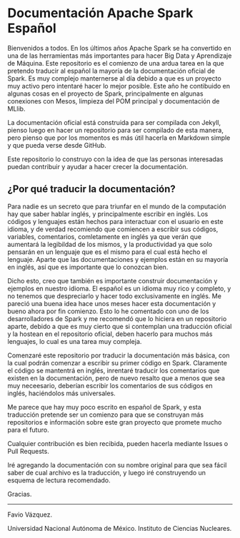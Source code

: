 # Documentación Apache Spark Español

Bienvenidos a todos. En los últimos años Apache Spark se ha convertido en una de las herramientas más importantes para hacer Big Data y Aprendizaje de Máquina. Este repositorio es el comienzo de una ardua tarea en la que pretendo traducir al español la mayoría de la documentación oficial de Spark. Es muy complejo manternerse al día debido a que es un proyecto muy activo pero intentaré hacer lo mejor posible. Este año he contibuido en algunas cosas en el proyecto de Spark, principalmente en algunas conexiones con Mesos, limpieza del POM principal y documentación de MLlib.

La documentación oficial está construida para ser compilada con Jekyll, pienso luego en hacer un repositorio para ser compilado de esta manera, pero pienso que por los momentos es más útil hacerla en Markdown simple y que pueda verse desde GitHub.

Este repositorio lo construyo con la idea de que las personas interesadas puedan contribuir y ayudar a hacer crecer la documentación.

## ¿Por qué traducir la documentación?

Para nadie es un secreto que para triunfar en el mundo de la computación hay que saber hablar inglés, y principalmente escribir en inglés. Los códigos y lenguajes están hechos para interactuar con el usuario en este idioma, y de verdad recomiendo que comiencen a escribir sus códigos, variables, comentarios, comletamente en inglés ya que verán que aumentará la legibildad de los mismos, y la productividad ya que solo pensarán en un lenguaje que es el mismo para el cual está hecho el lenguaje. Aparte que las documentaciones y ejemplos están en su mayoría en inglés, así que es importante que lo conozcan bien.

Dicho esto, creo que también es importante construir documentación y ejemplos en nuestro idioma. El español es un idioma muy rico y completo, y no tenemos que despreciarlo y hacer todo exclusivamente en inglés. Me pareció una buena idea hace unos meses hacer esta documentación y bueno ahora por fin comienzo. Esto lo he comentado con uno de los desarrolladores de Spark y me recomendó que lo hiciera en un repositorio aparte, debido a que es muy cierto que si contemplan una traducción oficial y la hostean en el repositorio oficial, deben hacerlo para muchos más lenguajes, lo cual es una tarea muy compleja.

Comenzaré este repositorio por traducir la documentación más básica, con la cual podrán comenzar a escribir su primer código en Spark. Claramente el código se mantentrá en inglés, inrentaré traducir los comentarios que existen en la documentación, pero de nuevo resalto que a menos que sea muy neceesario, deberían escribir los comentarios de sus códigos en inglés, haciéndolos más universales.

Me parece que hay muy poco escrito en español de Spark, y esta traducción pretende ser un comienzo para que se construyan más repositorios e información sobre este gran proyecto que promete mucho para el futuro.

Cualquier contribución es bien recibida, pueden hacerla mediante Issues o Pull Requests.

Iré agregando la documentación con su nombre original para que sea fácil saber de cual archivo es la traducción, y luego iré construyendo un esquema de lectura recomendado.

Gracias.

------

Favio Vázquez.

Universidad Nacional Autónoma de México. Instituto de Ciencias Nucleares.
